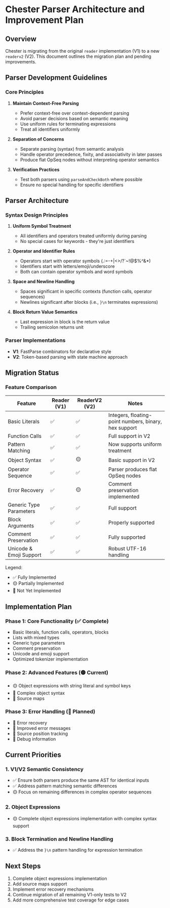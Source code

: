 # Chester Parser Architecture and Improvement Plan

## Overview

Chester is migrating from the original `reader` implementation (V1) to a new `readerv2` (V2). This document outlines the migration plan and pending improvements.

## Parser Development Guidelines

### Core Principles

1. **Maintain Context-Free Parsing**
   - Prefer context-free over context-dependent parsing
   - Avoid parser decisions based on semantic meaning
   - Use uniform rules for terminating expressions
   - Treat all identifiers uniformly

2. **Separation of Concerns**
   - Separate parsing (syntax) from semantic analysis
   - Handle operator precedence, fixity, and associativity in later passes
   - Produce flat OpSeq nodes without interpreting operator semantics

3. **Verification Practices**
   - Test both parsers using `parseAndCheckBoth` where possible
   - Ensure no special handling for specific identifiers

## Parser Architecture

### Syntax Design Principles

1. **Uniform Symbol Treatment**
   - All identifiers and operators treated uniformly during parsing
   - No special cases for keywords - they're just identifiers

2. **Operator and Identifier Rules**
   - Operators start with operator symbols (.:=-+\|<>/?`~!@$%^&*)
   - Identifiers start with letters/emoji/underscore
   - Both can contain operator symbols and word symbols

3. **Space and Newline Handling**
   - Spaces significant in specific contexts (function calls, operator sequences)
   - Newlines significant after blocks (i.e., `}\n` terminates expressions)

4. **Block Return Value Semantics**
   - Last expression in block is the return value
   - Trailing semicolon returns unit

### Parser Implementations

- **V1**: FastParse combinators for declarative style
- **V2**: Token-based parsing with state machine approach

## Migration Status

### Feature Comparison

| Feature | Reader (V1) | ReaderV2 (V2) | Notes |
|---------|-------------|---------------|-------|
| Basic Literals | ✅ | ✅ | Integers, floating-point numbers, binary, hex support |
| Function Calls | ✅ | ✅ | Full support in V2 |
| Pattern Matching | ✅ | ✅ | Now supports uniform treatment |
| Object Syntax | ✅ | 🟡 | Basic support in V2 |
| Operator Sequence | ✅ | ✅ | Parser produces flat OpSeq nodes |
| Error Recovery | ✅ | 🟡 | Comment preservation implemented |
| Generic Type Parameters | ✅ | ✅ | Full support |
| Block Arguments | ✅ | ✅ | Properly supported |
| Comment Preservation | ✅ | ✅ | Fully supported |
| Unicode & Emoji Support | ✅ | ✅ | Robust UTF-16 handling |

Legend:
- ✅ Fully Implemented
- 🟡 Partially Implemented
- 🔴 Not Yet Implemented

## Implementation Plan

### Phase 1: Core Functionality (✅ Complete)
- Basic literals, function calls, operators, blocks
- Lists with mixed types
- Generic type parameters
- Comment preservation
- Unicode and emoji support
- Optimized tokenizer implementation

### Phase 2: Advanced Features (🟡 Current)
- 🟡 Object expressions with string literal and symbol keys
- 🔴 Complex object syntax
- 🔴 Source maps

### Phase 3: Error Handling (🔴 Planned)
- 🔴 Error recovery
- 🔴 Improved error messages
- 🔴 Source position tracking
- 🔴 Debug information

## Current Priorities

### 1. V1/V2 Semantic Consistency
- ✅ Ensure both parsers produce the same AST for identical inputs
- ✅ Address pattern matching semantic differences
- 🟡 Focus on remaining differences in complex operator sequences

### 2. Object Expressions
- 🟡 Complete object expressions implementation with complex syntax support

### 3. Block Termination and Newline Handling
- ✅ Address the `}\n` pattern handling for expression termination

## Next Steps

1. Complete object expressions implementation
2. Add source maps support
3. Implement error recovery mechanisms
4. Continue migration of all remaining V1-only tests to V2
5. Add more comprehensive test coverage for edge cases